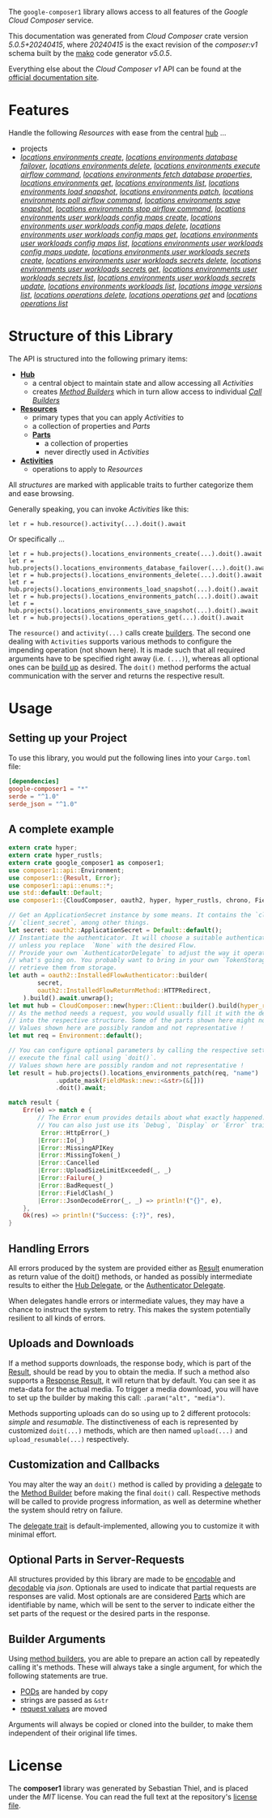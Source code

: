 <!---
DO NOT EDIT !
This file was generated automatically from 'src/generator/templates/api/README.md.mako'
DO NOT EDIT !
-->
The `google-composer1` library allows access to all features of the *Google Cloud Composer* service.

This documentation was generated from *Cloud Composer* crate version *5.0.5+20240415*, where *20240415* is the exact revision of the *composer:v1* schema built by the [mako](http://www.makotemplates.org/) code generator *v5.0.5*.

Everything else about the *Cloud Composer* *v1* API can be found at the
[official documentation site](https://cloud.google.com/composer/).
# Features

Handle the following *Resources* with ease from the central [hub](https://docs.rs/google-composer1/5.0.5+20240415/google_composer1/CloudComposer) ...

* projects
 * [*locations environments create*](https://docs.rs/google-composer1/5.0.5+20240415/google_composer1/api::ProjectLocationEnvironmentCreateCall), [*locations environments database failover*](https://docs.rs/google-composer1/5.0.5+20240415/google_composer1/api::ProjectLocationEnvironmentDatabaseFailoverCall), [*locations environments delete*](https://docs.rs/google-composer1/5.0.5+20240415/google_composer1/api::ProjectLocationEnvironmentDeleteCall), [*locations environments execute airflow command*](https://docs.rs/google-composer1/5.0.5+20240415/google_composer1/api::ProjectLocationEnvironmentExecuteAirflowCommandCall), [*locations environments fetch database properties*](https://docs.rs/google-composer1/5.0.5+20240415/google_composer1/api::ProjectLocationEnvironmentFetchDatabasePropertyCall), [*locations environments get*](https://docs.rs/google-composer1/5.0.5+20240415/google_composer1/api::ProjectLocationEnvironmentGetCall), [*locations environments list*](https://docs.rs/google-composer1/5.0.5+20240415/google_composer1/api::ProjectLocationEnvironmentListCall), [*locations environments load snapshot*](https://docs.rs/google-composer1/5.0.5+20240415/google_composer1/api::ProjectLocationEnvironmentLoadSnapshotCall), [*locations environments patch*](https://docs.rs/google-composer1/5.0.5+20240415/google_composer1/api::ProjectLocationEnvironmentPatchCall), [*locations environments poll airflow command*](https://docs.rs/google-composer1/5.0.5+20240415/google_composer1/api::ProjectLocationEnvironmentPollAirflowCommandCall), [*locations environments save snapshot*](https://docs.rs/google-composer1/5.0.5+20240415/google_composer1/api::ProjectLocationEnvironmentSaveSnapshotCall), [*locations environments stop airflow command*](https://docs.rs/google-composer1/5.0.5+20240415/google_composer1/api::ProjectLocationEnvironmentStopAirflowCommandCall), [*locations environments user workloads config maps create*](https://docs.rs/google-composer1/5.0.5+20240415/google_composer1/api::ProjectLocationEnvironmentUserWorkloadsConfigMapCreateCall), [*locations environments user workloads config maps delete*](https://docs.rs/google-composer1/5.0.5+20240415/google_composer1/api::ProjectLocationEnvironmentUserWorkloadsConfigMapDeleteCall), [*locations environments user workloads config maps get*](https://docs.rs/google-composer1/5.0.5+20240415/google_composer1/api::ProjectLocationEnvironmentUserWorkloadsConfigMapGetCall), [*locations environments user workloads config maps list*](https://docs.rs/google-composer1/5.0.5+20240415/google_composer1/api::ProjectLocationEnvironmentUserWorkloadsConfigMapListCall), [*locations environments user workloads config maps update*](https://docs.rs/google-composer1/5.0.5+20240415/google_composer1/api::ProjectLocationEnvironmentUserWorkloadsConfigMapUpdateCall), [*locations environments user workloads secrets create*](https://docs.rs/google-composer1/5.0.5+20240415/google_composer1/api::ProjectLocationEnvironmentUserWorkloadsSecretCreateCall), [*locations environments user workloads secrets delete*](https://docs.rs/google-composer1/5.0.5+20240415/google_composer1/api::ProjectLocationEnvironmentUserWorkloadsSecretDeleteCall), [*locations environments user workloads secrets get*](https://docs.rs/google-composer1/5.0.5+20240415/google_composer1/api::ProjectLocationEnvironmentUserWorkloadsSecretGetCall), [*locations environments user workloads secrets list*](https://docs.rs/google-composer1/5.0.5+20240415/google_composer1/api::ProjectLocationEnvironmentUserWorkloadsSecretListCall), [*locations environments user workloads secrets update*](https://docs.rs/google-composer1/5.0.5+20240415/google_composer1/api::ProjectLocationEnvironmentUserWorkloadsSecretUpdateCall), [*locations environments workloads list*](https://docs.rs/google-composer1/5.0.5+20240415/google_composer1/api::ProjectLocationEnvironmentWorkloadListCall), [*locations image versions list*](https://docs.rs/google-composer1/5.0.5+20240415/google_composer1/api::ProjectLocationImageVersionListCall), [*locations operations delete*](https://docs.rs/google-composer1/5.0.5+20240415/google_composer1/api::ProjectLocationOperationDeleteCall), [*locations operations get*](https://docs.rs/google-composer1/5.0.5+20240415/google_composer1/api::ProjectLocationOperationGetCall) and [*locations operations list*](https://docs.rs/google-composer1/5.0.5+20240415/google_composer1/api::ProjectLocationOperationListCall)




# Structure of this Library

The API is structured into the following primary items:

* **[Hub](https://docs.rs/google-composer1/5.0.5+20240415/google_composer1/CloudComposer)**
    * a central object to maintain state and allow accessing all *Activities*
    * creates [*Method Builders*](https://docs.rs/google-composer1/5.0.5+20240415/google_composer1/client::MethodsBuilder) which in turn
      allow access to individual [*Call Builders*](https://docs.rs/google-composer1/5.0.5+20240415/google_composer1/client::CallBuilder)
* **[Resources](https://docs.rs/google-composer1/5.0.5+20240415/google_composer1/client::Resource)**
    * primary types that you can apply *Activities* to
    * a collection of properties and *Parts*
    * **[Parts](https://docs.rs/google-composer1/5.0.5+20240415/google_composer1/client::Part)**
        * a collection of properties
        * never directly used in *Activities*
* **[Activities](https://docs.rs/google-composer1/5.0.5+20240415/google_composer1/client::CallBuilder)**
    * operations to apply to *Resources*

All *structures* are marked with applicable traits to further categorize them and ease browsing.

Generally speaking, you can invoke *Activities* like this:

```Rust,ignore
let r = hub.resource().activity(...).doit().await
```

Or specifically ...

```ignore
let r = hub.projects().locations_environments_create(...).doit().await
let r = hub.projects().locations_environments_database_failover(...).doit().await
let r = hub.projects().locations_environments_delete(...).doit().await
let r = hub.projects().locations_environments_load_snapshot(...).doit().await
let r = hub.projects().locations_environments_patch(...).doit().await
let r = hub.projects().locations_environments_save_snapshot(...).doit().await
let r = hub.projects().locations_operations_get(...).doit().await
```

The `resource()` and `activity(...)` calls create [builders][builder-pattern]. The second one dealing with `Activities`
supports various methods to configure the impending operation (not shown here). It is made such that all required arguments have to be
specified right away (i.e. `(...)`), whereas all optional ones can be [build up][builder-pattern] as desired.
The `doit()` method performs the actual communication with the server and returns the respective result.

# Usage

## Setting up your Project

To use this library, you would put the following lines into your `Cargo.toml` file:

```toml
[dependencies]
google-composer1 = "*"
serde = "^1.0"
serde_json = "^1.0"
```

## A complete example

```Rust
extern crate hyper;
extern crate hyper_rustls;
extern crate google_composer1 as composer1;
use composer1::api::Environment;
use composer1::{Result, Error};
use composer1::api::enums::*;
use std::default::Default;
use composer1::{CloudComposer, oauth2, hyper, hyper_rustls, chrono, FieldMask};

// Get an ApplicationSecret instance by some means. It contains the `client_id` and
// `client_secret`, among other things.
let secret: oauth2::ApplicationSecret = Default::default();
// Instantiate the authenticator. It will choose a suitable authentication flow for you,
// unless you replace  `None` with the desired Flow.
// Provide your own `AuthenticatorDelegate` to adjust the way it operates and get feedback about
// what's going on. You probably want to bring in your own `TokenStorage` to persist tokens and
// retrieve them from storage.
let auth = oauth2::InstalledFlowAuthenticator::builder(
        secret,
        oauth2::InstalledFlowReturnMethod::HTTPRedirect,
    ).build().await.unwrap();
let mut hub = CloudComposer::new(hyper::Client::builder().build(hyper_rustls::HttpsConnectorBuilder::new().with_native_roots().unwrap().https_or_http().enable_http1().build()), auth);
// As the method needs a request, you would usually fill it with the desired information
// into the respective structure. Some of the parts shown here might not be applicable !
// Values shown here are possibly random and not representative !
let mut req = Environment::default();

// You can configure optional parameters by calling the respective setters at will, and
// execute the final call using `doit()`.
// Values shown here are possibly random and not representative !
let result = hub.projects().locations_environments_patch(req, "name")
             .update_mask(FieldMask::new::<&str>(&[]))
             .doit().await;

match result {
    Err(e) => match e {
        // The Error enum provides details about what exactly happened.
        // You can also just use its `Debug`, `Display` or `Error` traits
         Error::HttpError(_)
        |Error::Io(_)
        |Error::MissingAPIKey
        |Error::MissingToken(_)
        |Error::Cancelled
        |Error::UploadSizeLimitExceeded(_, _)
        |Error::Failure(_)
        |Error::BadRequest(_)
        |Error::FieldClash(_)
        |Error::JsonDecodeError(_, _) => println!("{}", e),
    },
    Ok(res) => println!("Success: {:?}", res),
}

```
## Handling Errors

All errors produced by the system are provided either as [Result](https://docs.rs/google-composer1/5.0.5+20240415/google_composer1/client::Result) enumeration as return value of
the doit() methods, or handed as possibly intermediate results to either the
[Hub Delegate](https://docs.rs/google-composer1/5.0.5+20240415/google_composer1/client::Delegate), or the [Authenticator Delegate](https://docs.rs/yup-oauth2/*/yup_oauth2/trait.AuthenticatorDelegate.html).

When delegates handle errors or intermediate values, they may have a chance to instruct the system to retry. This
makes the system potentially resilient to all kinds of errors.

## Uploads and Downloads
If a method supports downloads, the response body, which is part of the [Result](https://docs.rs/google-composer1/5.0.5+20240415/google_composer1/client::Result), should be
read by you to obtain the media.
If such a method also supports a [Response Result](https://docs.rs/google-composer1/5.0.5+20240415/google_composer1/client::ResponseResult), it will return that by default.
You can see it as meta-data for the actual media. To trigger a media download, you will have to set up the builder by making
this call: `.param("alt", "media")`.

Methods supporting uploads can do so using up to 2 different protocols:
*simple* and *resumable*. The distinctiveness of each is represented by customized
`doit(...)` methods, which are then named `upload(...)` and `upload_resumable(...)` respectively.

## Customization and Callbacks

You may alter the way an `doit()` method is called by providing a [delegate](https://docs.rs/google-composer1/5.0.5+20240415/google_composer1/client::Delegate) to the
[Method Builder](https://docs.rs/google-composer1/5.0.5+20240415/google_composer1/client::CallBuilder) before making the final `doit()` call.
Respective methods will be called to provide progress information, as well as determine whether the system should
retry on failure.

The [delegate trait](https://docs.rs/google-composer1/5.0.5+20240415/google_composer1/client::Delegate) is default-implemented, allowing you to customize it with minimal effort.

## Optional Parts in Server-Requests

All structures provided by this library are made to be [encodable](https://docs.rs/google-composer1/5.0.5+20240415/google_composer1/client::RequestValue) and
[decodable](https://docs.rs/google-composer1/5.0.5+20240415/google_composer1/client::ResponseResult) via *json*. Optionals are used to indicate that partial requests are responses
are valid.
Most optionals are are considered [Parts](https://docs.rs/google-composer1/5.0.5+20240415/google_composer1/client::Part) which are identifiable by name, which will be sent to
the server to indicate either the set parts of the request or the desired parts in the response.

## Builder Arguments

Using [method builders](https://docs.rs/google-composer1/5.0.5+20240415/google_composer1/client::CallBuilder), you are able to prepare an action call by repeatedly calling it's methods.
These will always take a single argument, for which the following statements are true.

* [PODs][wiki-pod] are handed by copy
* strings are passed as `&str`
* [request values](https://docs.rs/google-composer1/5.0.5+20240415/google_composer1/client::RequestValue) are moved

Arguments will always be copied or cloned into the builder, to make them independent of their original life times.

[wiki-pod]: http://en.wikipedia.org/wiki/Plain_old_data_structure
[builder-pattern]: http://en.wikipedia.org/wiki/Builder_pattern
[google-go-api]: https://github.com/google/google-api-go-client

# License
The **composer1** library was generated by Sebastian Thiel, and is placed
under the *MIT* license.
You can read the full text at the repository's [license file][repo-license].

[repo-license]: https://github.com/Byron/google-apis-rsblob/main/LICENSE.md

